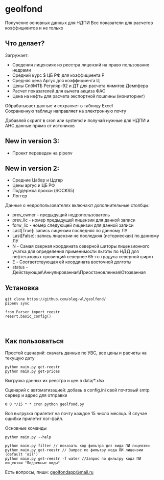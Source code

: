# geolfond
Получение основных данных для НДПИ
Все показатели для расчетов коэффициентов и не только

## Что делает?
Загружает:
* Сведения лицензиях из реестра лицензий на право пользование недрами
* Средний курс $ ЦБ РФ для коэффициента Р
* Средняя цена Аргус для коэффициента Ц
* Цены СпбМТБ Регуляр-92 и ДТ для расчета лимитов Демпфера
* Расчет показателей для вычета акциза ФАС 
* Цена на нефть для расчета экспортной пошлины (мониторинг)

Обрабатывает данные и сохраняет в таблицу Excel<br>
Сохраненную таблицу направляет на электронную почту<br>

Добавляй скрипт в cron или systemd и получай нужные для НДПИ и АНС данные прямо от истоников

## New in version 3:
* Проект переведен на pipenv

## New in version 2:
* Средние Цабвр и Цдтвр
* Цены аргус и ЦБ РФ
* Поддержка прокси (SOCKS5)
* Логгер


Данные о недропользователях включают дополнительные столбцы: 
* prev_owner - предыдущий недропользователь
* prev_lic - номер предыдущей лицензии для данной записи
* forw_lic - номер следующей лицензии для данной записи
* Last[True]: запись лицензии последняя по данному ЛУ
* Last[False]: запись лицензии не последняя (историеская) по данному ЛУ
* N - Самая сверная координата северной шиторы лицензионного учатка для определения применимости льготы по НДД для нефтегазовых провинций севернее 65-го градуса северной широт
* E - Соответствующая ей координата восточной долготы
* status - Действующая\Аннулированная\Приостановленная\Отозванная

## Установка
```
git clone https://github.com/oleg-wl/geolfond/
pipenv sync

from Parser import reestr
reesrt.basic_config()
```
<br>

## Как пользоваться
Простой сценарий: скачать данные по УВС, все цены и расчеты на текущую дату <br>
```
python main.py get-reestr
python main.py get-prices
```
Выгрузка данных их реестра и цен в data/*.xlsx

Сценарий с автоматизацией: добавь в config.ini свой почтовый smtp сервер и адрес для отправки
```
0 0 */15 * * cron python geolfond.py
```
Вся выгрузка прилетит на почту каждое 15 число месяца. В случае ошибки прилетит лог-файл. <br>

Основные команды
```
python main.py --help

python main.py filter // показать код фильтра для вида ПИ лицензии
python main.py get-reestr // Запрос по фильтру кода ПИ лицензии (default 'oil')
python main.py get-reestr -f water //Запрос по фильтру кода ПИ лицензии "Подземные воды"
```

Есть вопросы, пиши: [geolfondapp@mail.ru](mailto:geolfondapp@mail.ru)

